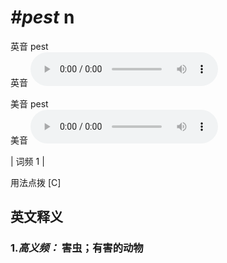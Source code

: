 # ***\#pest*** n
英音 pest  
英音
<audio src="./media/pest-B.aac" controls="controls"></audio>

美音 pest  
美音
<audio src="./media/pest.aac" controls="controls"></audio>



| 词频 1 |  

用法点拨  [C]

英文释义
---
### 1.*高义频：* **害虫；有害的动物**  


